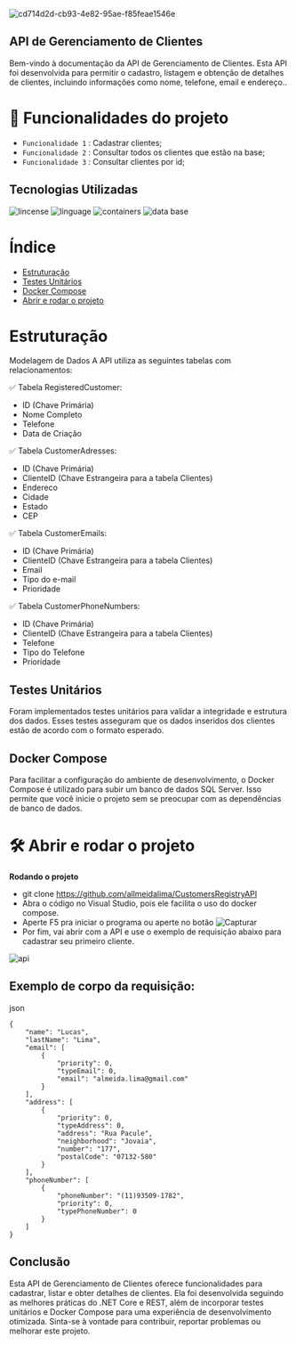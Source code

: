 
![cd714d2d-cb93-4e82-95ae-f85feae1546e](https://github.com/allmeidalima/CustomersRegistryAPI/assets/91704800/08b04b62-a8ba-4f14-9d5a-687492a2a893)

## API de Gerenciamento de Clientes
Bem-vindo à documentação da API de Gerenciamento de Clientes. Esta API foi desenvolvida para permitir o cadastro, listagem e obtenção de detalhes de clientes, incluindo informações como nome, telefone, email e endereço..

# :hammer: Funcionalidades do projeto

- `Funcionalidade 1`  : Cadastrar clientes;
- `Funcionalidade 2`  : Consultar todos os clientes que estão na base;
- `Funcionalidade 3` : Consultar clientes por id;

## Tecnologias Utilizadas
![lincense](http://img.shields.io/static/v1?label=lincense&message=MIT&color=GREEN&style=for-the-badge)
![linguage](http://img.shields.io/static/v1?label=linguage&message=Csharp&color=purple&style=for-the-badge)
![containers](http://img.shields.io/static/v1?label=containers&message=Docker%20Compose&color=blue&style=for-the-badge)
![data base](http://img.shields.io/static/v1?label=data%20base&message=Sql%20Server&color=orange&style=for-the-badge)

# Índice 

* [Estruturação](#Estruturação)
* [Testes Unitários](#Testes-Unitários)
* [Docker Compose](#Docker-Compose)
* [Abrir e rodar o projeto](#Abrir-e-rodar-o-projeto)


# Estruturação

Modelagem de Dados
A API utiliza as seguintes tabelas com relacionamentos:

:white_check_mark: Tabela RegisteredCustomer:

- ID (Chave Primária)
- Nome Completo
- Telefone
- Data de Criação

:white_check_mark: Tabela CustomerAdresses:

- ID (Chave Primária)
- ClienteID (Chave Estrangeira para a tabela Clientes)
- Endereco
- Cidade
- Estado
- CEP

:white_check_mark: Tabela CustomerEmails:

- ID (Chave Primária)
- ClienteID (Chave Estrangeira para a tabela Clientes)
- Email
- Tipo do e-mail
- Prioridade

:white_check_mark: Tabela CustomerPhoneNumbers:

- ID (Chave Primária)
- ClienteID (Chave Estrangeira para a tabela Clientes)
- Telefone
- Tipo do Telefone
- Prioridade

## Testes Unitários
Foram implementados testes unitários para validar a integridade e estrutura dos dados. Esses testes asseguram que os dados inseridos dos clientes estão de acordo com o formato esperado.

## Docker Compose
Para facilitar a configuração do ambiente de desenvolvimento, o Docker Compose é utilizado para subir um banco de dados SQL Server. Isso permite que você inicie o projeto sem se preocupar com as dependências de banco de dados.

# 🛠️ Abrir e rodar o projeto

**Rodando o projeto**
* git clone https://github.com/allmeidalima/CustomersRegistryAPI
* Abra o código no Visual Studio, pois ele facilita o uso do docker compose.
* Aperte F5 pra iniciar o programa ou aperte no botão  ![Capturar](https://github.com/allmeidalima/CustomersRegistryAPI/assets/91704800/05aba3c9-b7d0-42f1-9711-e2d7894ba589)
* Por fim, vai abrir com a API e use o exemplo de requisição abaixo para cadastrar seu primeiro cliente.

![api](https://github.com/allmeidalima/CustomersRegistryAPI/assets/91704800/76e07ba7-768a-4447-9bd4-123a6b15aa6f)


## Exemplo de corpo da requisição:
json
```
{
	"name": "Lucas",
	"lastName": "Lima",
	"email": [
		{
			"priority": 0,
			"typeEmail": 0,
			"email": "almeida.lima@gmail.com"
		}
	],
	"address": [
		{
			"priority": 0,
			"typeAddress": 0,
			"address": "Rua Pacule",
			"neighborhood": "Jovaia",
			"number": "177",
			"postalCode": "07132-580"
		}
	],
	"phoneNumber": [
		{
			"phoneNumber": "(11)93509-1782",
			"priority": 0,
			"typePhoneNumber": 0
		}
	]
}
```

## Conclusão
Esta API de Gerenciamento de Clientes oferece funcionalidades para cadastrar, listar e obter detalhes de clientes. Ela foi desenvolvida seguindo as melhores práticas do .NET Core e REST, além de incorporar testes unitários e Docker Compose para uma experiência de desenvolvimento otimizada. Sinta-se à vontade para contribuir, reportar problemas ou melhorar este projeto.


